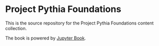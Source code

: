 # Project Pythia Foundations

This is the source repository for the Project Pythia Foundations content collection.

The book is powered by [Jupyter Book](https://jupyterbook.org/intro.html).
